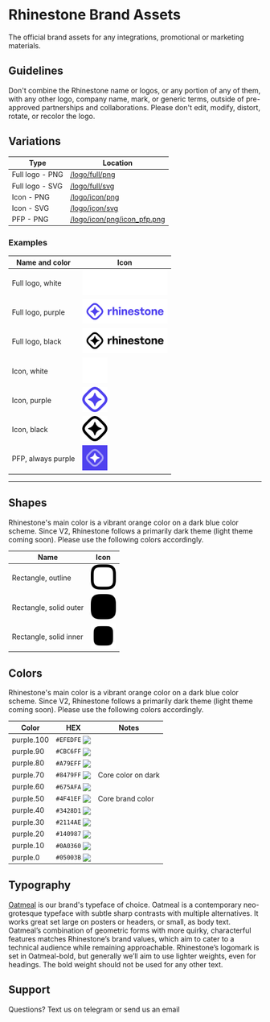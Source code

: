 # Rhinestone Brand Assets

The official brand assets for any integrations, promotional or marketing materials.

## Guidelines

Don't combine the Rhinestone name or logos, or any portion of any of them, with any other logo, company name, mark, or generic terms, outside of pre-approved partnerships and collaborations. Please don't edit, modify, distort, rotate, or recolor the logo.

## Variations

| Type            | Location                                                   |
| --------------- | ---------------------------------------------------------- |
| Full logo - PNG | [/logo/full/png](/logo/full/png/)                          |
| Full logo - SVG | [/logo/full/svg](/logo/full/svg/)                          |
| Icon - PNG      | [/logo/icon/png](/logo/icon/png)                           |
| Icon - SVG      | [/logo/icon/svg](/logo/icon/svg)                           |
| PFP - PNG       | [/logo/icon/png/icon_pfp.png](/logo/icon/png/icon_pfp.png) |

### Examples

| Name and color     | Icon                                                              |
| ------------------ | ----------------------------------------------------------------- |
| Full logo, white   | <img src="logo/full/png/logo_white.png" alt="logo" height="50"/>  |
| Full logo, purple  | <img src="logo/full/png/logo_purple.png" alt="logo" height="50"/> |
| Full logo, black   | <img src="logo/full/png/logo_black.png" alt="logo" height="50"/>  |
| Icon, white        | <img src="logo/icon/png/icon_white.png" alt="logo" height="50"/>  |
| Icon, purple       | <img src="logo/icon/png/icon_purple.png" alt="logo" height="50"/> |
| Icon, black        | <img src="logo/icon/png/icon_black.png" alt="logo" height="50"/>  |
| PFP, always purple | <img src="logo/icon/png/icon_pfp.png" alt="logo" height="50"/>    |

---

## Shapes

Rhinestone's main color is a vibrant orange color on a dark blue color scheme. Since V2, Rhinestone follows a primarily dark theme (light theme coming soon). Please use the following colors accordingly.

| Name                   | Icon                                                                 |
| ---------------------- | -------------------------------------------------------------------- |
| Rectangle, outline     | <img src="shapes/rectangle_outline.svg" alt="logo" height="50"/>     |
| Rectangle, solid outer | <img src="shapes/rectangle_solid_outer.svg" alt="logo" height="50"/> |
| Rectangle, solid inner | <img src="shapes/rectangle_solid_inner.svg" alt="logo" height="50"/> |

## Colors

Rhinestone's main color is a vibrant orange color on a dark blue color scheme. Since V2, Rhinestone follows a primarily dark theme (light theme coming soon). Please use the following colors accordingly.

| Color      | HEX                                                                                               | Notes              |
| ---------- | ------------------------------------------------------------------------------------------------- | ------------------ |
| purple.100 | `#EFEDFE` <img valign='middle' src='https://readme-swatches.vercel.app/EFEDFE?style=circle&b=0'/> |                    |
| purple.90  | `#CBC6FF` <img valign='middle' src='https://readme-swatches.vercel.app/CBC6FF?style=circle&b=0'/> |                    |
| purple.80  | `#A79EFF` <img valign='middle' src='https://readme-swatches.vercel.app/A79EFF?style=circle&b=0'/> |                    |
| purple.70  | `#8479FF` <img valign='middle' src='https://readme-swatches.vercel.app/8479FF?style=circle&b=0'/> | Core color on dark |
| purple.60  | `#675AFA` <img valign='middle' src='https://readme-swatches.vercel.app/675AFA?style=circle&b=0'/> |                    |
| purple.50  | `#4F41EF` <img valign='middle' src='https://readme-swatches.vercel.app/4F41EF?style=circle&b=0'/> | Core brand color   |
| purple.40  | `#3428D1` <img valign='middle' src='https://readme-swatches.vercel.app/3428D1?style=circle&b=0'/> |                    |
| purple.30  | `#2114AE` <img valign='middle' src='https://readme-swatches.vercel.app/2114AE?style=circle&b=0'/> |                    |
| purple.20  | `#140987` <img valign='middle' src='https://readme-swatches.vercel.app/140987?style=circle&b=0'/> |                    |
| purple.10  | `#0A0360` <img valign='middle' src='https://readme-swatches.vercel.app/0A0360?style=circle&b=0'/> |                    |
| purple.0   | `#05003B` <img valign='middle' src='https://readme-swatches.vercel.app/05003B?style=circle&b=0'/> |                    |

## Typography

[Oatmeal](https://boulevardlab.com/Oatmeal-Sans) is our brand's typeface of choice. Oatmeal is a contemporary neo-grotesque typeface with subtle sharp contrasts with multiple alternatives. It works great set large on posters or headers, or small, as body text. Oatmeal’s combination of geometric forms with more quirky, characterful features matches Rhinestone’s brand values, which aim to cater to a technical audience while remaining approachable. Rhinestone’s logomark is set in Oatmeal-bold, but generally we’ll aim to use lighter weights, even for headings. The bold weight should not be used for any other text.

## Support

Questions? Text us on telegram or send us an email
